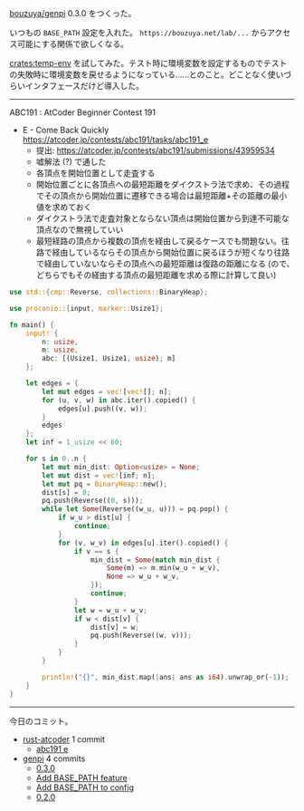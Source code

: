 [bouzuya/genpi] 0.3.0 をつくった。

いつもの `BASE_PATH` 設定を入れた。 `https://bouzuya.net/lab/...` からアクセス可能にする関係で欲しくなる。

[crates:temp-env] を試してみた。テスト時に環境変数を設定するものでテストの失敗時に環境変数を戻せるようになっている……とのこと。どことなく使いづらいインタフェースだけど導入した。

---

ABC191 : AtCoder Beginner Contest 191

- E - Come Back Quickly
  <https://atcoder.jp/contests/abc191/tasks/abc191_e>
  - 提出: <https://atcoder.jp/contests/abc191/submissions/43959534>
  - 嘘解法 (?) で通した
  - 各頂点を開始位置として走査する
  - 開始位置ごとに各頂点への最短距離をダイクストラ法で求め、その過程でその頂点から開始位置に遷移できる場合は最短距離+その距離の最小値を求めておく
  - ダイクストラ法で走査対象とならない頂点は開始位置から到達不可能な頂点なので無視していい
  - 最短経路の頂点から複数の頂点を経由して戻るケースでも問題ない。往路で経由しているならその頂点から開始位置に戻るほうが短くなり往路で経由していないならその頂点への最短距離は復路の距離になる (ので、どちらでもその経由する頂点の最短距離を求める際に計算して良い)

```rust
use std::{cmp::Reverse, collections::BinaryHeap};

use proconio::{input, marker::Usize1};

fn main() {
    input! {
        n: usize,
        m: usize,
        abc: [(Usize1, Usize1, usize); m]
    };

    let edges = {
        let mut edges = vec![vec![]; n];
        for (u, v, w) in abc.iter().copied() {
            edges[u].push((v, w));
        }
        edges
    };
    let inf = 1_usize << 60;

    for s in 0..n {
        let mut min_dist: Option<usize> = None;
        let mut dist = vec![inf; n];
        let mut pq = BinaryHeap::new();
        dist[s] = 0;
        pq.push(Reverse((0, s)));
        while let Some(Reverse((w_u, u))) = pq.pop() {
            if w_u > dist[u] {
                continue;
            }
            for (v, w_v) in edges[u].iter().copied() {
                if v == s {
                    min_dist = Some(match min_dist {
                        Some(m) => m.min(w_u + w_v),
                        None => w_u + w_v,
                    });
                    continue;
                }
                let w = w_u + w_v;
                if w < dist[v] {
                    dist[v] = w;
                    pq.push(Reverse((w, v)));
                }
            }
        }

        println!("{}", min_dist.map(|ans| ans as i64).unwrap_or(-1));
    }
}
```

---

今日のコミット。

- [rust-atcoder](https://github.com/bouzuya/rust-atcoder) 1 commit
  - [abc191 e](https://github.com/bouzuya/rust-atcoder/commit/89503d9f26fc7d7fc1791e64ae79b238d8950ee3)
- [genpi](https://github.com/bouzuya/genpi) 4 commits
  - [0.3.0](https://github.com/bouzuya/genpi/commit/3dc5c76b3affe27f3c89d7bd0d8d4f1c9dfac3ff)
  - [Add BASE_PATH feature](https://github.com/bouzuya/genpi/commit/abc2c8e9c476a1477f2809a0adce9404999b8977)
  - [Add BASE_PATH to config](https://github.com/bouzuya/genpi/commit/bcfc061333ee31cd8c1bf52b9193c0adc81c079d)
  - [0.2.0](https://github.com/bouzuya/genpi/commit/cc74c1398009f12787f4ee8942d1bf98d0649a86)

[bouzuya/genpi]: https://github.com/bouzuya/genpi
[crates:temp-env]: https://crates.io/crates/temp-env

